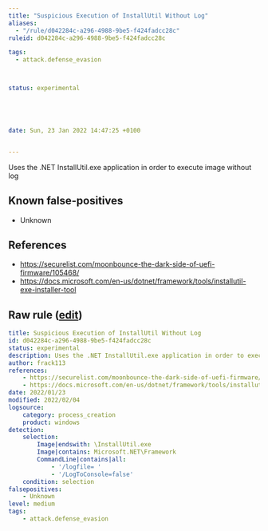 ```yaml
---
title: "Suspicious Execution of InstallUtil Without Log"
aliases:
  - "/rule/d042284c-a296-4988-9be5-f424fadcc28c"
ruleid: d042284c-a296-4988-9be5-f424fadcc28c

tags:
  - attack.defense_evasion



status: experimental





date: Sun, 23 Jan 2022 14:47:25 +0100


---
```


Uses the .NET InstallUtil.exe application in order to execute image without log

<!--more-->


## Known false-positives

* Unknown



## References

* https://securelist.com/moonbounce-the-dark-side-of-uefi-firmware/105468/
* https://docs.microsoft.com/en-us/dotnet/framework/tools/installutil-exe-installer-tool


## Raw rule ([edit](https://github.com/SigmaHQ/sigma/edit/master/rules/windows/process_creation/proc_creation_win_susp_instalutil.yml))
```yaml
title: Suspicious Execution of InstallUtil Without Log 
id: d042284c-a296-4988-9be5-f424fadcc28c
status: experimental
description: Uses the .NET InstallUtil.exe application in order to execute image without log
author: frack113
references:
    - https://securelist.com/moonbounce-the-dark-side-of-uefi-firmware/105468/
    - https://docs.microsoft.com/en-us/dotnet/framework/tools/installutil-exe-installer-tool
date: 2022/01/23
modified: 2022/02/04
logsource:
    category: process_creation
    product: windows
detection:
    selection:
        Image|endswith: \InstallUtil.exe
        Image|contains: Microsoft.NET\Framework
        CommandLine|contains|all:
            - '/logfile= '
            - '/LogToConsole=false'
    condition: selection
falsepositives:
    - Unknown
level: medium
tags:
    - attack.defense_evasion

```
